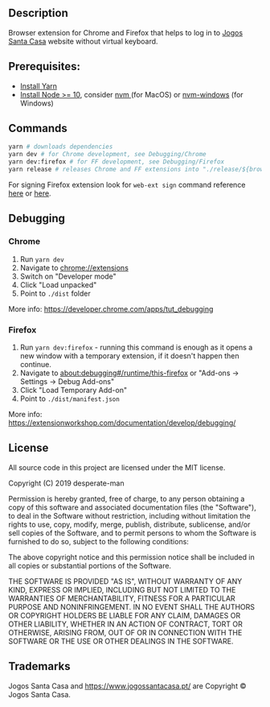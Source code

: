 ## Description

Browser extension for Chrome and Firefox that helps to log in to [Jogos Santa Casa](https://www.jogossantacasa.pt/) website without virtual keyboard.

## Prerequisites:

- [Install Yarn](https://yarnpkg.com/lang/en/docs/install/)
- [Install Node >= 10](https://nodejs.org/en/download/), consider [nvm ](https://github.com/nvm-sh/nvm) (for MacOS) or [nvm-windows](https://github.com/coreybutler/nvm-windows) (for Windows)

## Commands

```sh
yarn # downloads dependencies
yarn dev # for Chrome development, see Debugging/Chrome
yarn dev:firefox # for FF development, see Debugging/Firefox
yarn release # releases Chrome and FF extensions into "./release/${browser}" folders
```

For signing Firefox extension look for `web-ext sign` command reference [here](https://extensionworkshop.com/documentation/develop/web-ext-command-reference#web-ext-sign) or [here](https://extensionworkshop.com/documentation/develop/getting-started-with-web-ext/).

## Debugging

### Chrome

1. Run `yarn dev`
2. Navigate to [chrome://extensions](chrome://extensions)
3. Switch on "Developer mode"
4. Click "Load unpacked"
5. Point to `./dist` folder

More info: https://developer.chrome.com/apps/tut_debugging

### Firefox

1. Run `yarn dev:firefox` - running this command is enough as it opens a new window with a temporary extension, if it doesn't happen then continue.
2. Navigate to [about:debugging#/runtime/this-firefox](about:debugging#/runtime/this-firefox) or "Add-ons -> Settings -> Debug Add-ons"
3. Click "Load Temporary Add-on"
4. Point to `./dist/manifest.json`

More info: https://extensionworkshop.com/documentation/develop/debugging/

## License

All source code in this project are licensed under the MIT license.

Copyright (C) 2019 desperate-man

Permission is hereby granted, free of charge, to any person obtaining a copy of
this software and associated documentation files (the "Software"), to deal in
the Software without restriction, including without limitation the rights to
use, copy, modify, merge, publish, distribute, sublicense, and/or sell copies
of the Software, and to permit persons to whom the Software is furnished to do
so, subject to the following conditions:

The above copyright notice and this permission notice shall be included in all
copies or substantial portions of the Software.

THE SOFTWARE IS PROVIDED "AS IS", WITHOUT WARRANTY OF ANY KIND, EXPRESS OR
IMPLIED, INCLUDING BUT NOT LIMITED TO THE WARRANTIES OF MERCHANTABILITY,
FITNESS FOR A PARTICULAR PURPOSE AND NONINFRINGEMENT. IN NO EVENT SHALL THE
AUTHORS OR COPYRIGHT HOLDERS BE LIABLE FOR ANY CLAIM, DAMAGES OR OTHER
LIABILITY, WHETHER IN AN ACTION OF CONTRACT, TORT OR OTHERWISE, ARISING FROM,
OUT OF OR IN CONNECTION WITH THE SOFTWARE OR THE USE OR OTHER DEALINGS IN THE
SOFTWARE.

## Trademarks

Jogos Santa Casa and https://www.jogossantacasa.pt/ are Copyright © Jogos Santa Casa.
